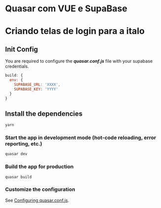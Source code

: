 # Quasar com VUE e SupaBase
# Criando telas de login para a italo

## Init Config

You are required to configure the ***quasar.conf.js*** file with your supabase credentials.

```js
build: {
  env: {
    SUPABASE_URL: 'XXXX',
    SUPABASE_KEY: 'YYYY'
  }
}
```

## Install the dependencies
```bash
yarn
```

### Start the app in development mode (hot-code reloading, error reporting, etc.)
```bash
quasar dev
```

### Build the app for production
```bash
quasar build
```

### Customize the configuration
See [Configuring quasar.conf.js](https://quasar.dev/quasar-cli/quasar-conf-js).
